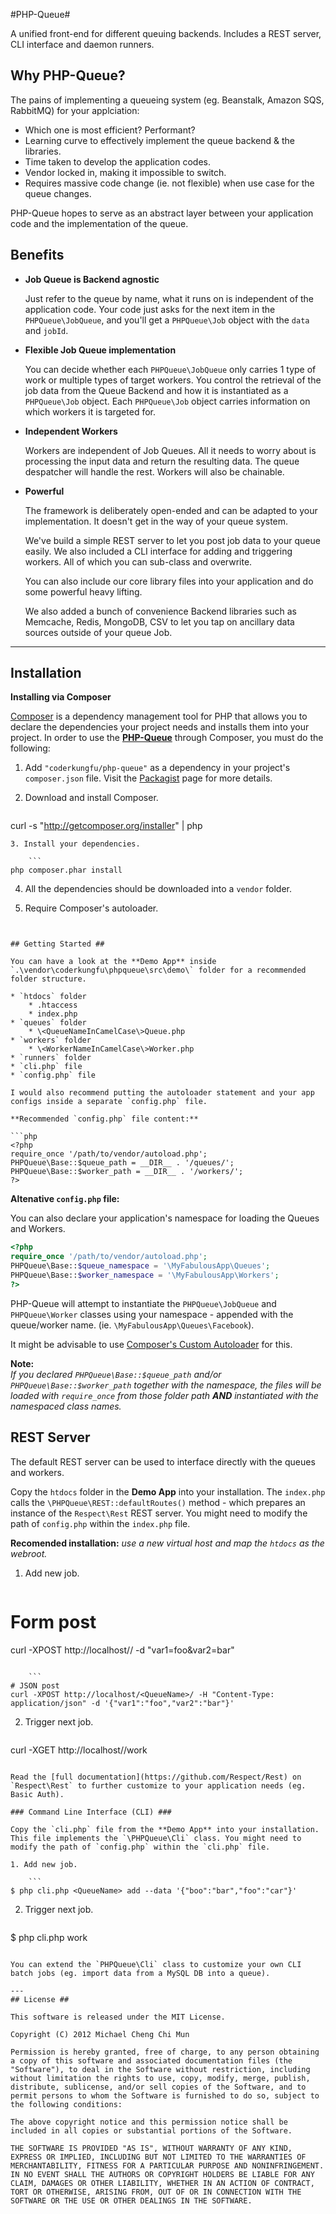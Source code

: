 #PHP-Queue#

A unified front-end for different queuing backends. Includes a REST server, CLI interface and daemon runners.

## Why PHP-Queue? ##

The pains of implementing a queueing system (eg. Beanstalk, Amazon SQS, RabbitMQ) for your applciation:

* Which one is most efficient? Performant?
* Learning curve to effectively implement the queue backend & the libraries.
* Time taken to develop the application codes.
* Vendor locked in, making it impossible to switch.
* Requires massive code change (ie. not flexible) when use case for the queue changes.

PHP-Queue hopes to serve as an abstract layer between your application code and the implementation of the queue.

## Benefits ##

* **Job Queue is Backend agnostic**

	Just refer to the queue by name, what it runs on is independent of the application code. Your code just asks for the next item in the `PHPQueue\JobQueue`, and you'll get a `PHPQueue\Job` object with the `data` and `jobId`.

* **Flexible Job Queue implementation**

	You can decide whether each `PHPQueue\JobQueue` only carries 1 type of work or multiple types of target workers. You control the retrieval of the job data from the Queue Backend and how it is instantiated as a `PHPQueue\Job` object. Each `PHPQueue\Job` object carries information on which workers it is targeted for.

* **Independent Workers**

	Workers are independent of Job Queues. All it needs to worry about is processing the input data and return the resulting data. The queue despatcher will handle the rest. Workers will also be chainable.

* **Powerful**

	The framework is deliberately open-ended and can be adapted to your implementation. It doesn't get in the way of your queue system.
	
	We've build a simple REST server to let you post job data to your queue easily. We also included a CLI interface for adding and triggering workers. All of which you can sub-class and overwrite.
	
	You can also include our core library files into your application and do some powerful heavy lifting.
	
	We also added a bunch of convenience Backend libraries such as Memcache, Redis, MongoDB, CSV to let you tap on ancillary data sources outside of your queue Job.

---
## Installation ##

**Installing via Composer**

[Composer](http://getcomposer.org) is a dependency management tool for PHP that allows you to declare the dependencies your project needs and installs them into your project. In order to use the [**PHP-Queue**](https://packagist.org/packages/coderkungfu/php-queue) through Composer, you must do the following:

1. Add `"coderkungfu/php-queue"` as a dependency in your project's `composer.json` file. Visit the [Packagist](https://packagist.org/packages/coderkungfu/php-queue) page for more details.

2. Download and install Composer.

	```
curl -s "http://getcomposer.org/installer" | php
```
3. Install your dependencies.

	```
php composer.phar install
```

4. All the dependencies should be downloaded into a `vendor` folder.

5. Require Composer's autoloader.

	```php
<?php
require_once '/path/to/vendor/autoload.php';
?>
```

## Getting Started ##

You can have a look at the **Demo App** inside `.\vendor\coderkungfu\phpqueue\src\demo\` folder for a recommended folder structure.

* `htdocs` folder
	* .htaccess
	* index.php
* `queues` folder
	* \<QueueNameInCamelCase\>Queue.php
* `workers` folder
	* \<WorkerNameInCamelCase\>Worker.php
* `runners` folder
* `cli.php` file
* `config.php` file

I would also recommend putting the autoloader statement and your app configs inside a separate `config.php` file.

**Recommended `config.php` file content:**

```php
<?php
require_once '/path/to/vendor/autoload.php';
PHPQueue\Base::$queue_path = __DIR__ . '/queues/';
PHPQueue\Base::$worker_path = __DIR__ . '/workers/';
?>
```
**Altenative `config.php` file:**

You can also declare your application's namespace for loading the Queues and Workers.

```php
<?php
require_once '/path/to/vendor/autoload.php';
PHPQueue\Base::$queue_namespace = '\MyFabulousApp\Queues';
PHPQueue\Base::$worker_namespace = '\MyFabulousApp\Workers';
?>
```
PHP-Queue will attempt to instantiate the `PHPQueue\JobQueue` and `PHPQueue\Worker` classes using your namespace - appended with the queue/worker name. (ie. `\MyFabulousApp\Queues\Facebook`). 

It might be advisable to use [Composer's Custom Autoloader](http://getcomposer.org/doc/01-basic-usage.md#autoloading) for this.

**Note:**<br/>
*If you declared `PHPQueue\Base::$queue_path` and/or `PHPQueue\Base::$worker_path` together with the namespace, the files will be loaded with `require_once` from those folder path __AND__ instantiated with the namespaced class names.*

## REST Server ##

The default REST server can be used to interface directly with the queues and workers.

Copy the `htdocs` folder in the **Demo App** into your installation. The `index.php` calls the `\PHPQueue\REST::defaultRoutes()` method - which prepares an instance of the `Respect\Rest` REST server. You might need to modify the path of `config.php` within the `index.php` file.

**Recomended installation:** _use a new virtual host and map the `htdocs` as the webroot._

1. Add new job.

	```
# Form post
curl -XPOST http://localhost/<QueueName>/ -d "var1=foo&var2=bar"
```

	```
# JSON post
curl -XPOST http://localhost/<QueueName>/ -H "Content-Type: application/json" -d '{"var1":"foo","var2":"bar"}'
```

2. Trigger next job.

	```
curl -XGET http://localhost/<QueueName>/work
```

Read the [full documentation](https://github.com/Respect/Rest) on `Respect\Rest` to further customize to your application needs (eg. Basic Auth).

### Command Line Interface (CLI) ###

Copy the `cli.php` file from the **Demo App** into your installation. This file implements the `\PHPQueue\Cli` class. You might need to modify the path of `config.php` within the `cli.php` file.

1. Add new job.

	```
$ php cli.php <QueueName> add --data '{"boo":"bar","foo":"car"}'
```

2. Trigger next job.

	```
$ php cli.php <QueueName> work
```

You can extend the `PHPQueue\Cli` class to customize your own CLI batch jobs (eg. import data from a MySQL DB into a queue).

---
## License ##

This software is released under the MIT License.

Copyright (C) 2012 Michael Cheng Chi Mun

Permission is hereby granted, free of charge, to any person obtaining a copy of this software and associated documentation files (the "Software"), to deal in the Software without restriction, including without limitation the rights to use, copy, modify, merge, publish, distribute, sublicense, and/or sell copies of the Software, and to permit persons to whom the Software is furnished to do so, subject to the following conditions:

The above copyright notice and this permission notice shall be included in all copies or substantial portions of the Software.

THE SOFTWARE IS PROVIDED "AS IS", WITHOUT WARRANTY OF ANY KIND, EXPRESS OR IMPLIED, INCLUDING BUT NOT LIMITED TO THE WARRANTIES OF MERCHANTABILITY, FITNESS FOR A PARTICULAR PURPOSE AND NONINFRINGEMENT. IN NO EVENT SHALL THE AUTHORS OR COPYRIGHT HOLDERS BE LIABLE FOR ANY CLAIM, DAMAGES OR OTHER LIABILITY, WHETHER IN AN ACTION OF CONTRACT, TORT OR OTHERWISE, ARISING FROM, OUT OF OR IN CONNECTION WITH THE SOFTWARE OR THE USE OR OTHER DEALINGS IN THE SOFTWARE.